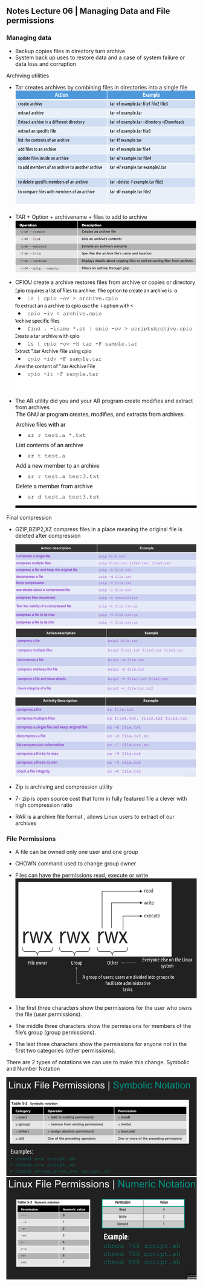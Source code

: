 <h2>Notes Lecture 06 | Managing Data and File permissions</h2>

<h3>Managing data</h3>

- Backup copies files in directory turn archive
- System back up uses to restore data and a case of system failure or data loss and corruption


Archiving utilities 
- Tar creates archives by combining files in directories into a single file 
  ![tar commands](download/../../images/tarcommands.png)
- TAR + Option + archivename + files to add to archive 
  ![tar options](download/../../images/taroptions.png)

- CPIOU create a archive restores files from archive or copies or directory
  ![CPIOU commands](download/../../images/cpio.png)

- The AR utility did you and your AR program create modifies and extract from archives
  ![AR commands](download/../../images/ar.png)


Final compression

- GZIP,BZIP2,XZ compress files in a place meaning the original file is deleted after compression

  ![GZIP](download/../../images/gzip.png)
  ![BZIP](download/../../images/bzip2.png)
  ![XZ](download/../../images/xz.png)

- Zip is archiving and compression utility
- 7- zip is open source cost that form in fully featured file a clever with high compression ratio
- RAR is a archive file format , allows Linux users 
to extract of our archives

<h3> File Permissions </h3>

- A file can be owned only one user and one group 
- CHOWN command used to change group owner 
  
- Files can have the permissions read, execute or write 
![file](download/../../images/rwx.png)

- The first three characters show the permissions for the user who owns the file (user permissions).
- The middle three characters show the permissions for members of the file’s group (group permissions).
- The last three characters show the permissions for anyone not in the first two categories (other permissions).

There are 2 types of notations we can use to make this change. Symbolic and Number Notation 

![symbloic](download/../../images/symbolicfile.png)
![numeric](download/../../images/numericfile.png)





